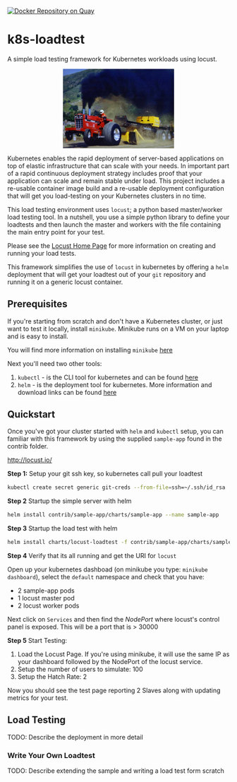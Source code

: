 [![Docker Repository on Quay](https://quay.io/repository/leopoldodonnell/gantry/status "Docker Repository on Quay")](https://quay.io/repository/leopoldodonnell/locust-loadtest)

# k8s-loadtest

A simple load testing framework for Kubernetes workloads using locust.

<p align='center'><img align="center" src="load-test.jpg" width="50%" height="50%"></p>

Kubernetes enables the rapid deployment of server-based applications on top of elastic
infrastructure that can scale with your needs. In important part of a rapid continuous
deployment strategy includes proof that your application can scale and remain stable under
load. This project includes a re-usable container image build and a re-usable deployment
configuration that will get you load-testing on your Kubernetes clusters in no time.

This load testing environment uses `locust`; a python based master/worker load testing tool.
In a nutshell, you use a simple python library to define your loadtests and then launch the
master and workers with the file containing the main entry point for your test.

Please see the [Locust Home Page](http://locust.io/) for more information on creating and
running your load tests.

This framework simplifies the use of `locust` in kubernetes by offering a `helm` deployment
that will get your loadtest out of your `git` repository and running it on a generic
locust container.

## Prerequisites

If you're starting from scratch and don't have a Kubernetes cluster, or just want to test it locally,
install `minikube`. Minikube runs on a VM on your laptop and is easy to install.

You will find more information on installing `minikube` [here](https://kubernetes.io/docs/getting-started-guides/minikube/)

Next you'll need two other tools:

1. `kubectl` - is the CLI tool for kubernetes and can be found [here](https://kubernetes.io/docs/user-guide/prereqs/)
1. `helm` - is the deployment tool for kubernetes. More information and download links can be found [here](https://github.com/kubernetes/helm)

## Quickstart

Once you've got your cluster started with `helm` and `kubectl` setup, you can familiar with this framework by using the
supplied `sample-app` found in the contrib folder.

http://locust.io/


**Step 1:** Setup your git ssh key, so kubernetes call pull your loadtest

```bash
kubectl create secret generic git-creds --from-file=ssh=~/.ssh/id_rsa
```

**Step 2** Startup the simple server with helm

```bash
helm install contrib/sample-app/charts/sample-app --name sample-app
```

**Step 3** Startup the load test with helm

```bash
helm install charts/locust-loadtest -f contrib/sample-app/charts/sample-app/locust-values.yaml --name locust
```

**Step 4** Verify that its all running and get the URI for `locust`

Open up your kubernetes dashboad (on minikube you type: `minikube dashboard`), select the `default` namespace and check that
you have:

* 2 sample-app pods
* 1 locust master pod
* 2 locust worker pods

Next click on `Services` and then find the *NodePort* where locust's control panel is exposed. This will be a port that is > 30000

**Step 5** Start Testing:

1. Load the Locust Page. If you're using minikube, it will use the same IP as your dashboard followed by the NodePort of the
locust service.
1. Setup the number of users to simulate: 100
1. Setup the Hatch Rate: 2

Now you should see the test page reporting 2 Slaves along with updating metrics for your test.

## Load Testing

TODO: Describe the deployment in more detail

### Write Your Own Loadtest

TODO: Describe extending the sample and writing a load test form scratch


